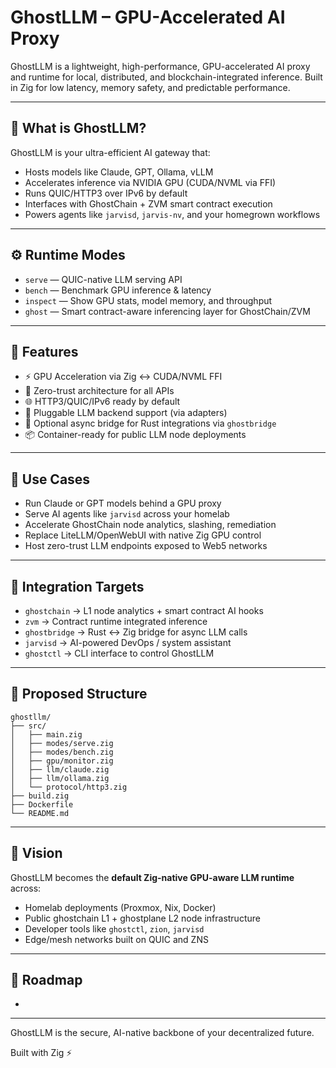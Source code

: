 # GhostLLM – GPU-Accelerated AI Proxy 

GhostLLM is a lightweight, high-performance, GPU-accelerated AI proxy and runtime for local, distributed, and blockchain-integrated inference. Built in Zig for low latency, memory safety, and predictable performance.

---

## 🧠 What is GhostLLM?

GhostLLM is your ultra-efficient AI gateway that:

* Hosts models like Claude, GPT, Ollama, vLLM
* Accelerates inference via NVIDIA GPU (CUDA/NVML via FFI)
* Runs QUIC/HTTP3 over IPv6 by default
* Interfaces with GhostChain + ZVM smart contract execution
* Powers agents like `jarvisd`, `jarvis-nv`, and your homegrown workflows

---

## ⚙️ Runtime Modes

* `serve` — QUIC-native LLM serving API
* `bench` — Benchmark GPU inference & latency
* `inspect` — Show GPU stats, model memory, and throughput
* `ghost` — Smart contract-aware inferencing layer for GhostChain/ZVM

---

## 🔧 Features

* ⚡ GPU Acceleration via Zig ↔ CUDA/NVML FFI
* 🔐 Zero-trust architecture for all APIs
* 🌐 HTTP3/QUIC/IPv6 ready by default
* 🧬 Pluggable LLM backend support (via adapters)
* 🔄 Optional async bridge for Rust integrations via `ghostbridge`
* 📦 Container-ready for public LLM node deployments

---

## 📡 Use Cases

* Run Claude or GPT models behind a GPU proxy
* Serve AI agents like `jarvisd` across your homelab
* Accelerate GhostChain node analytics, slashing, remediation
* Replace LiteLLM/OpenWebUI with native Zig GPU control
* Host zero-trust LLM endpoints exposed to Web5 networks

---

## 🔭 Integration Targets

* `ghostchain` → L1 node analytics + smart contract AI hooks
* `zvm` → Contract runtime integrated inference
* `ghostbridge` → Rust ↔ Zig bridge for async LLM calls
* `jarvisd` → AI-powered DevOps / system assistant
* `ghostctl` → CLI interface to control GhostLLM

---

## 📁 Proposed Structure

```
ghostllm/
├── src/
│   ├── main.zig
│   ├── modes/serve.zig
│   ├── modes/bench.zig
│   ├── gpu/monitor.zig
│   ├── llm/claude.zig
│   ├── llm/ollama.zig
│   └── protocol/http3.zig
├── build.zig
├── Dockerfile
└── README.md
```

---

## 🔮 Vision

GhostLLM becomes the **default Zig-native GPU-aware LLM runtime** across:

* Homelab deployments (Proxmox, Nix, Docker)
* Public ghostchain L1 + ghostplane L2 node infrastructure
* Developer tools like `ghostctl`, `zion`, `jarvisd`
* Edge/mesh networks built on QUIC and ZNS

---

## 🚀 Roadmap

*

---

GhostLLM is the secure, AI-native backbone of your decentralized future.

Built with  Zig ⚡

